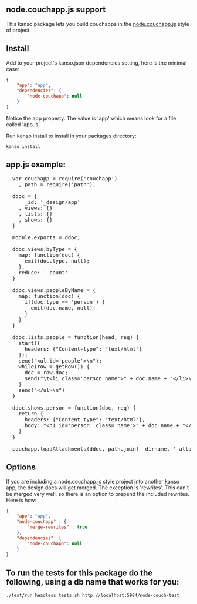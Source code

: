 ## node.couchapp.js support

This kanso package lets you build couchapps in the [node.couchapp.js](https://github.com/mikeal/node.couchapp.js) style of project.

## Install

Add to your project's kanso.json dependencies setting, here is the minimal
case:

```json
{
    "app": "app",
    "dependencies": {
        "node-couchapp": null
    }
}
```

Notice the app property. The value is 'app' which means look for a file called 'app.js'.

Run kanso install to install in your packages directory:

```
kanso install
```


## app.js example:

<pre>
  var couchapp = require('couchapp')
    , path = require('path');

  ddoc = {
      _id: '_design/app'
    , views: {}
    , lists: {}
    , shows: {}
  }

  module.exports = ddoc;

  ddoc.views.byType = {
    map: function(doc) {
      emit(doc.type, null);
    },
    reduce: '_count'
  }

  ddoc.views.peopleByName = {
    map: function(doc) {
      if(doc.type == 'person') {
        emit(doc.name, null);
      }
    }
  }

  ddoc.lists.people = function(head, req) {
    start({
      headers: {"Content-type": "text/html"}
    });
    send("&lt;ul id='people'>\n");
    while(row = getRow()) {
      doc = row.doc;
      send("\t&lt;li class='person name'>" + doc.name + "&lt;/li>\n");
    }
    send("&lt;/ul>\n")
  }

  ddoc.shows.person = function(doc, req) {
    return {
      headers: {"Content-type": "text/html"},
      body: "&lt;h1 id='person' class='name'>" + doc.name + "&lt;/h1>\n"
    }
  }

  couchapp.loadAttachments(ddoc, path.join(__dirname, '_attachments'));
</pre>


## Options

If you are including a node.couchapp.js style project into another kanso app, the design docs will get merged.
The exception is 'rewrites'. This can't be merged very well, so there is an option to prepend the included rewrites. Here is how:

```json
{
    "app": "app",
    "node-couchapp" : {
        "merge-rewrites" : true
    },
    "dependencies": {
        "node-couchapp": null
    }
}
```

## To run the tests for this package do the following, using a db name that works for you:

```
./test/run_headless_tests.sh http://localhost:5984/node-couch-test
```


